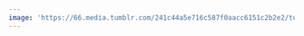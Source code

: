 ```yaml
---
image: 'https://66.media.tumblr.com/241c44a5e716c587f0aacc6151c2b2e2/tumblr_n851r4RyQD1tbdx3so1_r2_1280.jpg'
---
```


